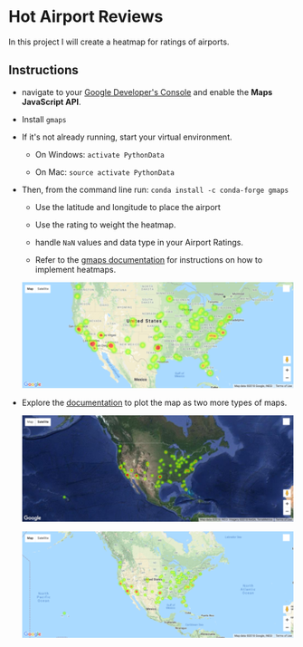 # Hot Airport Reviews

In this project I will create a heatmap for ratings of airports.

## Instructions

* navigate to your [Google Developer's Console](https://console.developers.google.com/) and enable the __Maps JavaScript API__.

* Install `gmaps`

* If it's not already running, start your virtual environment.

  * On Windows: `activate PythonData`

  * On Mac: `source activate PythonData`

* Then, from the command line run: `conda install -c conda-forge gmaps`


  * Use the latitude and longitude to place the airport

  * Use the rating to weight the heatmap.

  * handle `NaN` values and data type in your Airport Ratings.

  * Refer to the [gmaps documentation](http://jupyter-gmaps.readthedocs.io/en/latest/tutorial.html#heatmaps) for instructions on how to implement heatmaps.

  ![Airport Heatmap](Images/08-Airport_Heatmap.png)



* Explore the [documentation](http://jupyter-gmaps.readthedocs.io/en/latest/tutorial.html#base-maps) to plot the map as two more types of maps.

  ![Hybrid Map](Images/08-Hybrid_Map.png)

  ![Terrain Map](Images/08-Terrain_Map.png)
